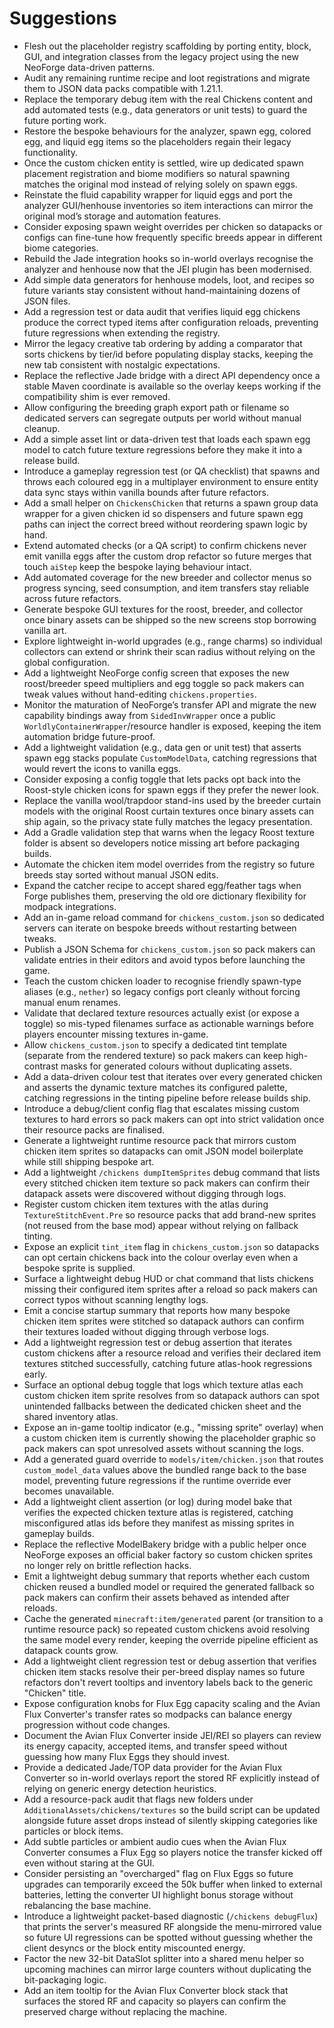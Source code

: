 # Suggestions

- Flesh out the placeholder registry scaffolding by porting entity, block, GUI, and integration classes from the legacy project using the new NeoForge data-driven patterns.
- Audit any remaining runtime recipe and loot registrations and migrate them to JSON data packs compatible with 1.21.1.
- Replace the temporary debug item with the real Chickens content and add automated tests (e.g., data generators or unit tests) to guard the future porting work.
- Restore the bespoke behaviours for the analyzer, spawn egg, colored egg, and liquid egg items so the placeholders regain their legacy functionality.
- Once the custom chicken entity is settled, wire up dedicated spawn placement registration and biome modifiers so natural spawning matches the original mod instead of relying solely on spawn eggs.
- Reinstate the fluid capability wrapper for liquid eggs and port the analyzer GUI/henhouse inventories so item interactions can mirror the original mod’s storage and automation features.
- Consider exposing spawn weight overrides per chicken so datapacks or configs can fine-tune how frequently specific breeds appear in different biome categories.
- Rebuild the Jade integration hooks so in-world overlays recognise the analyzer and henhouse now that the JEI plugin has been modernised.
- Add simple data generators for henhouse models, loot, and recipes so future variants stay consistent without hand-maintaining dozens of JSON files.
- Add a regression test or data audit that verifies liquid egg chickens produce the correct typed items after configuration reloads, preventing future regressions when extending the registry.
- Mirror the legacy creative tab ordering by adding a comparator that sorts chickens by tier/id before populating display stacks, keeping the new tab consistent with nostalgic expectations.
- Replace the reflective Jade bridge with a direct API dependency once a stable Maven coordinate is available so the overlay keeps working if the compatibility shim is ever removed.
- Allow configuring the breeding graph export path or filename so dedicated servers can segregate outputs per world without manual cleanup.
- Add a simple asset lint or data-driven test that loads each spawn egg model to catch future texture regressions before they make it into a release build.
- Introduce a gameplay regression test (or QA checklist) that spawns and throws each coloured egg in a multiplayer environment to ensure entity data sync stays within vanilla bounds after future refactors.
- Add a small helper on `ChickensChicken` that returns a spawn group data wrapper for a given chicken id so dispensers and future spawn egg paths can inject the correct breed without reordering spawn logic by hand.
- Extend automated checks (or a QA script) to confirm chickens never emit vanilla eggs after the custom drop refactor so future merges that touch `aiStep` keep the bespoke laying behaviour intact.
- Add automated coverage for the new breeder and collector menus so progress syncing, seed consumption, and item transfers stay reliable across future refactors.
- Generate bespoke GUI textures for the roost, breeder, and collector once binary assets can be shipped so the new screens stop borrowing vanilla art.
- Explore lightweight in-world upgrades (e.g., range charms) so individual collectors can extend or shrink their scan radius without relying on the global configuration.
- Add a lightweight NeoForge config screen that exposes the new roost/breeder speed multipliers and egg toggle so pack makers can tweak values without hand-editing `chickens.properties`.
- Monitor the maturation of NeoForge’s transfer API and migrate the new capability bindings away from `SidedInvWrapper` once a public `WorldlyContainerWrapper`/resource handler is exposed, keeping the item automation bridge future-proof.
- Add a lightweight validation (e.g., data gen or unit test) that asserts spawn egg stacks populate `CustomModelData`, catching regressions that would revert the icons to vanilla eggs.
- Consider exposing a config toggle that lets packs opt back into the Roost-style chicken icons for spawn eggs if they prefer the newer look.
- Replace the vanilla wool/trapdoor stand-ins used by the breeder curtain models with the original Roost curtain textures once binary assets can ship again, so the privacy state fully matches the legacy presentation.
- Add a Gradle validation step that warns when the legacy Roost texture folder is absent so developers notice missing art before packaging builds.
- Automate the chicken item model overrides from the registry so future breeds stay sorted without manual JSON edits.
- Expand the catcher recipe to accept shared egg/feather tags when Forge publishes them, preserving the old ore dictionary flexibility for modpack integrations.
- Add an in-game reload command for `chickens_custom.json` so dedicated servers can iterate on bespoke breeds without restarting between tweaks.
- Publish a JSON Schema for `chickens_custom.json` so pack makers can validate entries in their editors and avoid typos before launching the game.
- Teach the custom chicken loader to recognise friendly spawn-type aliases (e.g., `nether`) so legacy configs port cleanly without forcing manual enum renames.
- Validate that declared texture resources actually exist (or expose a toggle) so mis-typed filenames surface as actionable warnings before players encounter missing textures in-game.
- Allow `chickens_custom.json` to specify a dedicated tint template (separate from the rendered texture) so pack makers can keep high-contrast masks for generated colours without duplicating assets.
- Add a data-driven colour test that iterates over every generated chicken and asserts the dynamic texture matches its configured palette, catching regressions in the tinting pipeline before release builds ship.
- Introduce a debug/client config flag that escalates missing custom textures to hard errors so pack makers can opt into strict validation once their resource packs are finalised.
- Generate a lightweight runtime resource pack that mirrors custom chicken item sprites so datapacks can omit JSON model boilerplate while still shipping bespoke art.
- Add a lightweight `/chickens dumpItemSprites` debug command that lists every stitched chicken item texture so pack makers can confirm their datapack assets were discovered without digging through logs.
- Register custom chicken item textures with the atlas during `TextureStitchEvent.Pre` so resource packs that add brand-new sprites (not reused from the base mod) appear without relying on fallback tinting.
- Expose an explicit `tint_item` flag in `chickens_custom.json` so datapacks can opt certain chickens back into the colour overlay even when a bespoke sprite is supplied.
- Surface a lightweight debug HUD or chat command that lists chickens missing their configured item sprites after a reload so pack makers can correct typos without scanning lengthy logs.
- Emit a concise startup summary that reports how many bespoke chicken item sprites were stitched so datapack authors can confirm their textures loaded without digging through verbose logs.
- Add a lightweight regression test or debug assertion that iterates custom chickens after a resource reload and verifies their declared item textures stitched successfully, catching future atlas-hook regressions early.
- Surface an optional debug toggle that logs which texture atlas each custom chicken item sprite resolves from so datapack authors can spot unintended fallbacks between the dedicated chicken sheet and the shared inventory atlas.
- Expose an in-game tooltip indicator (e.g., "missing sprite" overlay) when a custom chicken item is currently showing the placeholder graphic so pack makers can spot unresolved assets without scanning the logs.
- Add a generated guard override to `models/item/chicken.json` that routes `custom_model_data` values above the bundled range back to the base model, preventing future regressions if the runtime override ever becomes unavailable.
- Add a lightweight client assertion (or log) during model bake that verifies the expected chicken texture atlas is registered, catching misconfigured atlas ids before they manifest as missing sprites in gameplay builds.
- Replace the reflective ModelBakery bridge with a public helper once NeoForge exposes an official baker factory so custom chicken sprites no longer rely on brittle reflection hacks.
- Emit a lightweight debug summary that reports whether each custom chicken reused a bundled model or required the generated fallback so pack makers can confirm their assets behaved as intended after reloads.
- Cache the generated `minecraft:item/generated` parent (or transition to a runtime resource pack) so repeated custom chickens avoid resolving the same model every render, keeping the override pipeline efficient as datapack counts grow.
- Add a lightweight client regression test or debug assertion that verifies chicken item stacks resolve their per-breed display names so future refactors don't revert tooltips and inventory labels back to the generic "Chicken" title.
- Expose configuration knobs for Flux Egg capacity scaling and the Avian Flux Converter's transfer rates so modpacks can balance energy progression without code changes.
- Document the Avian Flux Converter inside JEI/REI so players can review its energy capacity, accepted items, and transfer speed without guessing how many Flux Eggs they should invest.
- Provide a dedicated Jade/TOP data provider for the Avian Flux Converter so in-world overlays report the stored RF explicitly instead of relying on generic energy detection heuristics.
- Add a resource-pack audit that flags new folders under `AdditionalAssets/chickens/textures` so the build script can be updated alongside future asset drops instead of silently skipping categories like particles or block items.
- Add subtle particles or ambient audio cues when the Avian Flux Converter consumes a Flux Egg so players notice the transfer kicked off even without staring at the GUI.
- Consider persisting an "overcharged" flag on Flux Eggs so future upgrades can temporarily exceed the 50k buffer when linked to external batteries, letting the converter UI highlight bonus storage without rebalancing the base machine.
- Introduce a lightweight packet-based diagnostic (`/chickens debugFlux`) that prints the server's measured RF alongside the menu-mirrored value so future UI regressions can be spotted without guessing whether the client desyncs or the block entity miscounted energy.
- Factor the new 32-bit DataSlot splitter into a shared menu helper so upcoming machines can mirror large counters without duplicating the bit-packaging logic.
- Add an item tooltip for the Avian Flux Converter block stack that surfaces the stored RF and capacity so players can confirm the preserved charge without replacing the machine.
